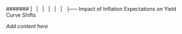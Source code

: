 ####### |   |   |   |   |   |   ├── Impact of Inflation Expectations on Yield Curve Shifts

*Add content here*